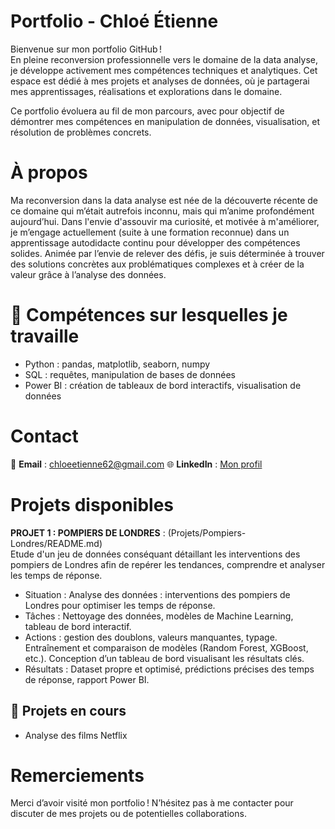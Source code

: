 # Portfolio - Chloé Étienne

Bienvenue sur mon portfolio GitHub !  
En pleine reconversion professionnelle vers le domaine de la data analyse, je développe activement mes compétences techniques et analytiques.
Cet espace est dédié à mes projets et analyses de données, où je partagerai mes apprentissages, réalisations et explorations dans le domaine.

Ce portfolio évoluera au fil de mon parcours, avec pour objectif de démontrer mes compétences en manipulation de données, visualisation, et résolution de problèmes concrets.


# À propos  
Ma reconversion dans la data analyse est née de la découverte récente de ce domaine qui m’était autrefois inconnu, mais qui m’anime profondément aujourd’hui.
Dans l'envie d'assouvir ma curiosité, et motivée à m'améliorer, je m’engage actuellement (suite à une formation reconnue) dans un apprentissage autodidacte continu pour développer des compétences solides.
Animée par l’envie de relever des défis, je suis déterminée à trouver des solutions concrètes aux problématiques complexes et à créer de la valeur grâce à l’analyse des données.


# 🌟 Compétences sur lesquelles je travaille
- Python : pandas, matplotlib, seaborn, numpy
- SQL : requêtes, manipulation de bases de données
- Power BI : création de tableaux de bord interactifs, visualisation de données


# Contact
📧 **Email** : chloeetienne62@gmail.com
🌐 **LinkedIn** : [Mon profil](https://www.linkedin.com/in/chlo%C3%A9-etienne-6a2603148/)


# Projets disponibles
**PROJET 1 : POMPIERS DE LONDRES** : (Projets/Pompiers-Londres/README.md)  
Etude d'un jeu de données conséquant détaillant les interventions des pompiers de Londres afin de repérer les tendances, comprendre et analyser les temps de réponse.
- Situation : Analyse des données : interventions des pompiers de Londres pour optimiser les temps de réponse.
- Tâches : Nettoyage des données, modèles de Machine Learning, tableau de bord interactif.
- Actions : gestion des doublons, valeurs manquantes, typage. Entraînement et comparaison de modèles (Random Forest, XGBoost, etc.). Conception d’un tableau de bord visualisant les résultats clés.
- Résultats : Dataset propre et optimisé, prédictions précises des temps de réponse, rapport Power BI.

## 🚧 Projets en cours
- Analyse des films Netflix



# Remerciements  
Merci d’avoir visité mon portfolio ! N’hésitez pas à me contacter pour discuter de mes projets ou de potentielles collaborations.  
